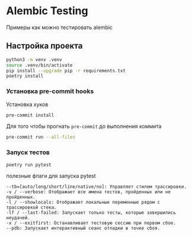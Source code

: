 # Alembic Testing

Примеры как можно тестировать alembic


## Настройка проекта

```bash
python3 -m venv .venv
source .venv/bin/activate
pip install --upgrade pip -r requirements.txt
poetry install
```

### Установка pre-commit hooks

Установка хуков

```bash
pre-commit install
```

Для того чтобы прогнать `pre-commit` до выполнения коммита

```bash
pre-commit run --all-files
```

### Запуск тестов

```bash
poetry run pytest
```

полезные флаги для запуска pytest

```
--tb=[auto/long/short/line/native/no]: Управляет стилем трассировки.
-v / --verbose: Отображает все имена тестов, пройденных или не пройденных.
-l / --showlocals: Отображает локальные переменные рядом с трассировкой стека.
-lf / --last-failed: Запускает только тесты, которые завершились неудачей.
-x / --exitfirst: Останавливает тестовую сессию при первом сбое.
--pdb: Запускает интерактивный сеанс отладки в точке сбоя.
```
